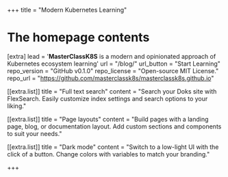 +++
title = "Modern Kubernetes Learning"

# The homepage contents

[extra]
lead = '<b>MasterClassK8S</b> is a modern and opinionated approach of Kubernetes ecosystem learning'
url = "/blog/"
url_button = "Start Learning"
repo_version = "GitHub v0.1.0"
repo_license = "Open-source MIT License."
repo_url = "https://github.com/masterclassk8s/masterclassk8s.github.io"

[[extra.list]]
title = "Full text search"
content = "Search your Doks site with FlexSearch. Easily customize index settings and search options to your liking."

[[extra.list]]
title = "Page layouts"
content = "Build pages with a landing page, blog, or documentation layout. Add custom sections and components to suit your needs."

[[extra.list]]
title = "Dark mode"
content = "Switch to a low-light UI with the click of a button. Change colors with variables to match your branding."

+++
